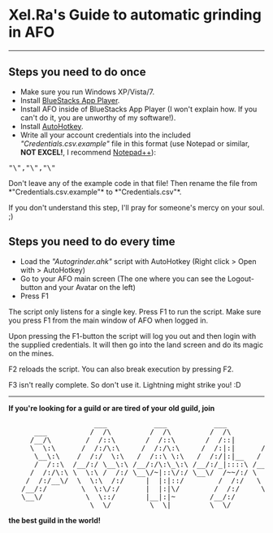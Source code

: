 Xel.Ra's Guide to automatic grinding in AFO
===========================================
- - -

Steps you need to do once
-------------------------
* Make sure you run Windows XP/Vista/7.
* Install [BlueStacks App Player](http://bluestacks.com).
* Install AFO inside of BlueStacks App Player (I won't explain how. If you can't do it, you are unworthy of my software!).
* Install [AutoHotkey](http://www.autohotkey.com).
* Write all your account credentials into the included *"Credentials.csv.example"* file in this format (use Notepad or similar, **NOT EXCEL!**, I recommend [Notepad++](http://notepad-plus-plus.org)): 
<pre>"\<Account name\>","\<Password\>","\<Number of mines\>"</pre> Don't leave any of the example code in that file! Then rename the file from *"Credentials.csv.example"* to *"Credentials.csv"*.
If you don't understand this step, I'll pray for someone's mercy on your soul. ;)

Steps you need to do every time
-------------------------------
* Load the *"Autogrinder.ahk"* script with AutoHotkey (Right click > Open with > AutoHotkey)
* Go to your AFO main screen (The one where you can see the Logout-button and your Avatar on the left)
* Press F1

The script only listens for a single key. Press F1 to run the script.
Make sure you press F1 from the main window of AFO when logged in.

Upon pressing the F1-button the script will log you out and then login with the supplied credentials. It will then go into the land screen and do its magic on the mines.

F2 reloads the script. You can also break execution by pressing F2.

F3 isn't really complete. So don't use it. Lightning might strike you! :D

- - -

**If you're looking for a guild or are tired of your old guild, join**
<pre>
                    ___           ___           ___           ___           ___                         ___     
      ___          /  /\         /  /\         /  /\         /  /\         /  /\          ___          /  /\    
     /__/\        /  /::\       /  /::\       /  /::|       /  /::\       /  /::|        /__/\        /  /::\   
     \  \:\      /  /:/\:\     /  /:/\:\     /  /:|:|      /  /:/\:\     /  /:|:|        \  \:\      /__/:/\:\  
      \__\:\    /  /:/  \:\   /  /::\ \:\   /  /:/|:|__   /  /::\ \:\   /  /:/|:|__       \__\:\    _\_ \:\ \:\ 
      /  /::\  /__/:/ \__\:\ /__/:/\:\_\:\ /__/:/_|::::\ /__/:/\:\ \:\ /__/:/ |:| /\      /  /::\  /__/\ \:\ \:\
     /  /:/\:\ \  \:\ /  /:/ \__\/~|::\/:/ \__\/  /~~/:/ \  \:\ \:\_\/ \__\/  |:|/:/     /  /:/\:\ \  \:\ \:\_\/
    /  /:/__\/  \  \:\  /:/     |  |:|::/        /  /:/   \  \:\ \:\       |  |:/:/     /  /:/__\/  \  \:\_\:\  
   /__/:/        \  \:\/:/      |  |:|\/        /  /:/     \  \:\_\/       |__|::/     /__/:/        \  \:\/:/  
   \__\/          \  \::/       |__|:|~        /__/:/       \  \:\         /__/:/      \__\/          \  \::/   
                   \__\/         \__\|         \__\/         \__\/         \__\/                       \__\/ ,
</pre>
**the best guild in the world!**